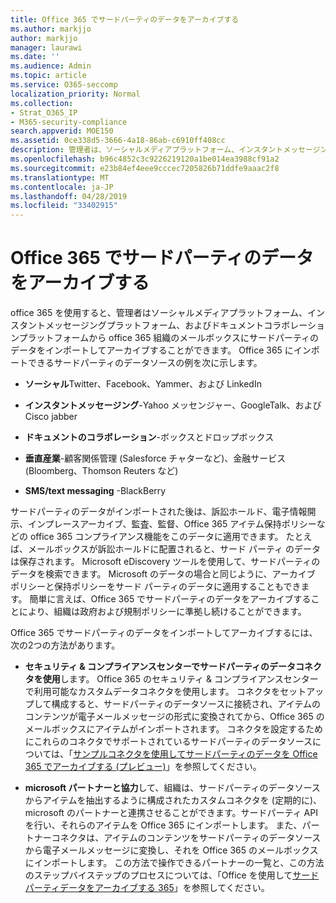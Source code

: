 ```yaml
---
title: Office 365 でサードパーティのデータをアーカイブする
ms.author: markjjo
author: markjjo
manager: laurawi
ms.date: ''
ms.audience: Admin
ms.topic: article
ms.service: O365-seccomp
localization_priority: Normal
ms.collection:
- Strat_O365_IP
- M365-security-compliance
search.appverid: MOE150
ms.assetid: 0ce338d5-3666-4a18-86ab-c6910ff408cc
description: 管理者は、ソーシャルメディアプラットフォーム、インスタントメッセージングプラットフォーム、およびドキュメントコラボレーションプラットフォームから Office 365 組織のメールボックスにサードパーティのデータをインポートできます。 これにより、Office 365 で Facebook、Twitter、およびその他のサードパーティのデータソースからデータをアーカイブすることができます。 その後、サードパーティデータの Office 365 コンプライアンス機能 (法的情報保留、電子情報開示、インプレースアーカイブ、アイテム保持ポリシーなど) を使用して適用することができます。
ms.openlocfilehash: b96c4852c3c9226219120a1be014ea3988cf91a2
ms.sourcegitcommit: e23b84ef4eee9cccec7205826b71ddfe9aaac2f8
ms.translationtype: MT
ms.contentlocale: ja-JP
ms.lasthandoff: 04/28/2019
ms.locfileid: "33402915"
---
```

# <a name="archive-third-party-data-in-office-365"></a>Office 365 でサードパーティのデータをアーカイブする

office 365 を使用すると、管理者はソーシャルメディアプラットフォーム、インスタントメッセージングプラットフォーム、およびドキュメントコラボレーションプラットフォームから office 365 組織のメールボックスにサードパーティのデータをインポートしてアーカイブすることができます。 Office 365 にインポートできるサードパーティのデータソースの例を次に示します。 
  
- **ソーシャル**Twitter、Facebook、Yammer、および LinkedIn 
    
- **インスタントメッセージング**-Yahoo メッセンジャー、GoogleTalk、および Cisco jabber 
    
- **ドキュメントのコラボレーション**-ボックスとドロップボックス 
    
- **垂直産業**-顧客関係管理 (Salesforce チャターなど)、金融サービス (Bloomberg、Thomson Reuters など) 
    
- **SMS/text messaging** -BlackBerry 
    
サードパーティのデータがインポートされた後は、訴訟ホールド、電子情報開示、インプレースアーカイブ、監査、監督、Office 365 アイテム保持ポリシーなどの office 365 コンプライアンス機能をこのデータに適用できます。 たとえば、メールボックスが訴訟ホールドに配置されると、サード パーティ のデータは保存されます。 Microsoft eDiscovery ツールを使用して、サードパーティのデータを検索できます。 Microsoft のデータの場合と同じように、アーカイブ ポリシーと保持ポリシーをサード パーティのデータに適用することもできます。 簡単に言えば、Office 365 でサードパーティのデータをアーカイブすることにより、組織は政府および規制ポリシーに準拠し続けることができます。

Office 365 でサードパーティのデータをインポートしてアーカイブするには、次の2つの方法があります。

- **セキュリティ & コンプライアンスセンターでサードパーティのデータコネクタを使用**します。 Office 365 のセキュリティ & コンプライアンスセンターで利用可能なカスタムデータコネクタを使用します。 コネクタをセットアップして構成すると、サードパーティのデータソースに接続され、アイテムのコンテンツが電子メールメッセージの形式に変換されてから、Office 365 のメールボックスにアイテムがインポートされます。 コネクタを設定するためにこれらのコネクタでサポートされているサードパーティのデータソースについては、「[サンプルコネクタを使用してサードパーティのデータを Office 365 でアーカイブする (プレビュー)](archive-third-party-data-with-sample-connector.md)」を参照してください。

- **microsoft パートナーと協力**して、組織は、サードパーティのデータソースからアイテムを抽出するように構成されたカスタムコネクタを (定期的に)、microsoft のパートナーと連携させることができます。サードパーティ API を行い、それらのアイテムを Office 365 にインポートします。 また、パートナーコネクタは、アイテムのコンテンツをサードパーティのデータソースから電子メールメッセージに変換し、それを Office 365 のメールボックスにインポートします。 この方法で操作できるパートナーの一覧と、この方法のステップバイステップのプロセスについては、「Office を使用して[サードパーティデータをアーカイブする 365](work-with-partner-to-archive-third-party-data.md)」を参照してください。